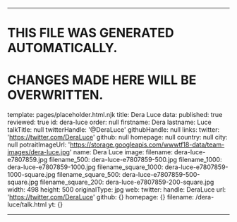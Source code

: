 ----

# THIS FILE WAS GENERATED AUTOMATICALLY.
# CHANGES MADE HERE WILL BE OVERWRITTEN.

template: pages/placeholder.html.njk
title: Dera Luce
data:
  published: true
  reviewed: true
  id: dera-luce
  order: null
  firstname: Dera
  lastname: Luce
  talkTitle: null
  twitterHandle: '@DeraLuce'
  githubHandle: null
  links:
    twitter: 'https://twitter.com/DeraLuce'
    github: null
    homepage: null
  country: null
  city: null
  potraitImageUrl: 'https://storage.googleapis.com/wwwtf18-data/team-images/dera-luce.jpg'
  name: Dera Luce
  image:
    filename: dera-luce-e7807859.jpg
    filename_500: dera-luce-e7807859-500.jpg
    filename_1000: dera-luce-e7807859-1000.jpg
    filename_square_1000: dera-luce-e7807859-1000-square.jpg
    filename_square_500: dera-luce-e7807859-500-square.jpg
    filename_square_200: dera-luce-e7807859-200-square.jpg
    width: 498
    height: 500
    originalType: jpg
  web:
    twitter:
      handle: DeraLuce
      url: 'https://twitter.com/DeraLuce'
    github: {}
    homepage: {}
filename: /dera-luce/talk.html
yt: {}

----

 
